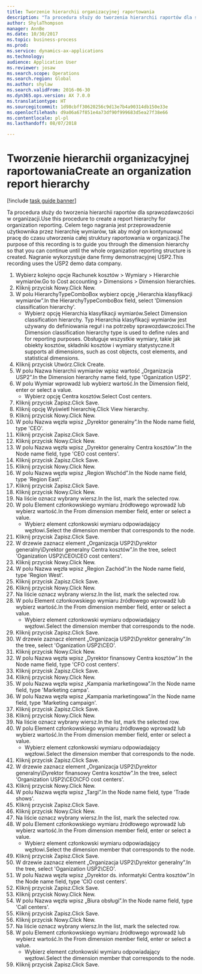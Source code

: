 ```yaml
--- 
title: Tworzenie hierarchii organizacyjnej raportowania
description: "Ta procedura służy do tworzenia hierarchii raportów dla sprawozdawczości w organizacji."
author: ShylaThompson
manager: AnnBe
ms.date: 10/30/2017
ms.topic: business-process
ms.prod: 
ms.service: dynamics-ax-applications
ms.technology: 
audience: Application User
ms.reviewer: josaw
ms.search.scope: Operations
ms.search.region: Global
ms.author: shylaw
ms.search.validFrom: 2016-06-30
ms.dyn365.ops.version: AX 7.0.0
ms.translationtype: HT
ms.sourcegitcommit: 1d98cbff30620256c9d13e7b4a90314db150e33e
ms.openlocfilehash: d9a06a67f851e4a73df90f999683d5ea27f38e66
ms.contentlocale: pl-pl
ms.lasthandoff: 08/07/2018

---
```

# <a name="create-an-organization-report-hierarchy"></a><span data-ttu-id="7fe36-103">Tworzenie hierarchii organizacyjnej raportowania</span><span class="sxs-lookup"><span data-stu-id="7fe36-103">Create an organization report hierarchy</span></span>

[!include [task guide banner](../../includes/task-guide-banner.md)]

<span data-ttu-id="7fe36-104">Ta procedura służy do tworzenia hierarchii raportów dla sprawozdawczości w organizacji.</span><span class="sxs-lookup"><span data-stu-id="7fe36-104">Use this procedure to create a report hierarchy for organization reporting.</span></span> <span data-ttu-id="7fe36-105">Celem tego nagrania jest przeprowadzenie użytkownika przez hierarchię wymiarów, tak aby mógł on kontynuować pracę do czasu utworzenia całej struktury raportowania w organizacji.</span><span class="sxs-lookup"><span data-stu-id="7fe36-105">The purpose of this recording is to guide you through the dimension hierarchy so that you can continue until the whole organization reporting structure is created.</span></span> <span data-ttu-id="7fe36-106">Nagranie wykorzystuje dane firmy demonstracyjnej USP2.</span><span class="sxs-lookup"><span data-stu-id="7fe36-106">This recording uses the USP2 demo data company.</span></span>

1. <span data-ttu-id="7fe36-107">Wybierz kolejno opcje Rachunek kosztów > Wymiary > Hierarchie wymiarów.</span><span class="sxs-lookup"><span data-stu-id="7fe36-107">Go to Cost accounting > Dimensions > Dimension hierarchies.</span></span>
2. <span data-ttu-id="7fe36-108">Kliknij przycisk Nowy.</span><span class="sxs-lookup"><span data-stu-id="7fe36-108">Click New.</span></span>
3. <span data-ttu-id="7fe36-109">W polu HierarchyTypeComboBox wybierz opcję „Hierarchia klasyfikacji wymiarów”.</span><span class="sxs-lookup"><span data-stu-id="7fe36-109">In the HierarchyTypeComboBox field, select 'Dimension classification hierarchy'.</span></span>
    * <span data-ttu-id="7fe36-110">Wybierz opcję Hierarchia klasyfikacji wymiarów.</span><span class="sxs-lookup"><span data-stu-id="7fe36-110">Select Dimension classification hierarchy.</span></span> <span data-ttu-id="7fe36-111">Typ Hierarchia klasyfikacji wymiarów jest używany do definiowania reguł i na potrzeby sprawozdawczości.</span><span class="sxs-lookup"><span data-stu-id="7fe36-111">The Dimension classification hierarchy type is used to define rules and for reporting purposes.</span></span> <span data-ttu-id="7fe36-112">Obsługuje wszystkie wymiary, takie jak obiekty kosztów, składniki kosztów i wymiary statystyczne.</span><span class="sxs-lookup"><span data-stu-id="7fe36-112">It supports all dimensions, such as cost objects, cost elements, and statistical dimensions.</span></span>  
4. <span data-ttu-id="7fe36-113">Kliknij przycisk Utwórz.</span><span class="sxs-lookup"><span data-stu-id="7fe36-113">Click Create.</span></span>
5. <span data-ttu-id="7fe36-114">W polu Nazwa hierarchii wymiarów wpisz wartość „Organizacja USP2”.</span><span class="sxs-lookup"><span data-stu-id="7fe36-114">In the Dimension hierarchy name field, type 'Oganization USP2'.</span></span>
6. <span data-ttu-id="7fe36-115">W polu Wymiar wprowadź lub wybierz wartość.</span><span class="sxs-lookup"><span data-stu-id="7fe36-115">In the Dimension field, enter or select a value.</span></span>
    * <span data-ttu-id="7fe36-116">Wybierz opcję Centra kosztów.</span><span class="sxs-lookup"><span data-stu-id="7fe36-116">Select Cost centers.</span></span>  
7. <span data-ttu-id="7fe36-117">Kliknij przycisk Zapisz.</span><span class="sxs-lookup"><span data-stu-id="7fe36-117">Click Save.</span></span>
8. <span data-ttu-id="7fe36-118">Kliknij opcję Wyświetl hierarchię.</span><span class="sxs-lookup"><span data-stu-id="7fe36-118">Click View hierarchy.</span></span>
9. <span data-ttu-id="7fe36-119">Kliknij przycisk Nowy.</span><span class="sxs-lookup"><span data-stu-id="7fe36-119">Click New.</span></span>
10. <span data-ttu-id="7fe36-120">W polu Nazwa węzła wpisz „Dyrektor generalny”.</span><span class="sxs-lookup"><span data-stu-id="7fe36-120">In the Node name field, type 'CEO'.</span></span>
11. <span data-ttu-id="7fe36-121">Kliknij przycisk Zapisz.</span><span class="sxs-lookup"><span data-stu-id="7fe36-121">Click Save.</span></span>
12. <span data-ttu-id="7fe36-122">Kliknij przycisk Nowy.</span><span class="sxs-lookup"><span data-stu-id="7fe36-122">Click New.</span></span>
13. <span data-ttu-id="7fe36-123">W polu Nazwa węzła wpisz „Dyrektor generalny Centra kosztów”.</span><span class="sxs-lookup"><span data-stu-id="7fe36-123">In the Node name field, type 'CEO cost centers'.</span></span>
14. <span data-ttu-id="7fe36-124">Kliknij przycisk Zapisz.</span><span class="sxs-lookup"><span data-stu-id="7fe36-124">Click Save.</span></span>
15. <span data-ttu-id="7fe36-125">Kliknij przycisk Nowy.</span><span class="sxs-lookup"><span data-stu-id="7fe36-125">Click New.</span></span>
16. <span data-ttu-id="7fe36-126">W polu Nazwa węzła wpisz „Region Wschód”.</span><span class="sxs-lookup"><span data-stu-id="7fe36-126">In the Node name field, type 'Region East'.</span></span>
17. <span data-ttu-id="7fe36-127">Kliknij przycisk Zapisz.</span><span class="sxs-lookup"><span data-stu-id="7fe36-127">Click Save.</span></span>
18. <span data-ttu-id="7fe36-128">Kliknij przycisk Nowy.</span><span class="sxs-lookup"><span data-stu-id="7fe36-128">Click New.</span></span>
19. <span data-ttu-id="7fe36-129">Na liście oznacz wybrany wiersz.</span><span class="sxs-lookup"><span data-stu-id="7fe36-129">In the list, mark the selected row.</span></span>
20. <span data-ttu-id="7fe36-130">W polu Element członkowskiego wymiaru źródłowego wprowadź lub wybierz wartość.</span><span class="sxs-lookup"><span data-stu-id="7fe36-130">In the From dimension member field, enter or select a value.</span></span>
    * <span data-ttu-id="7fe36-131">Wybierz element członkowski wymiaru odpowiadający węzłowi.</span><span class="sxs-lookup"><span data-stu-id="7fe36-131">Select the dimension member that corresponds to the node.</span></span>  
21. <span data-ttu-id="7fe36-132">Kliknij przycisk Zapisz.</span><span class="sxs-lookup"><span data-stu-id="7fe36-132">Click Save.</span></span>
22. <span data-ttu-id="7fe36-133">W drzewie zaznacz element „Organizacja USP2\Dyrektor generalny\Dyrektor generalny Centra kosztów”.</span><span class="sxs-lookup"><span data-stu-id="7fe36-133">In the tree, select 'Oganization USP2\CEO\CEO cost centers'.</span></span>
23. <span data-ttu-id="7fe36-134">Kliknij przycisk Nowy.</span><span class="sxs-lookup"><span data-stu-id="7fe36-134">Click New.</span></span>
24. <span data-ttu-id="7fe36-135">W polu Nazwa węzła wpisz „Region Zachód”.</span><span class="sxs-lookup"><span data-stu-id="7fe36-135">In the Node name field, type 'Region West'.</span></span>
25. <span data-ttu-id="7fe36-136">Kliknij przycisk Zapisz.</span><span class="sxs-lookup"><span data-stu-id="7fe36-136">Click Save.</span></span>
26. <span data-ttu-id="7fe36-137">Kliknij przycisk Nowy.</span><span class="sxs-lookup"><span data-stu-id="7fe36-137">Click New.</span></span>
27. <span data-ttu-id="7fe36-138">Na liście oznacz wybrany wiersz.</span><span class="sxs-lookup"><span data-stu-id="7fe36-138">In the list, mark the selected row.</span></span>
28. <span data-ttu-id="7fe36-139">W polu Element członkowskiego wymiaru źródłowego wprowadź lub wybierz wartość.</span><span class="sxs-lookup"><span data-stu-id="7fe36-139">In the From dimension member field, enter or select a value.</span></span>
    * <span data-ttu-id="7fe36-140">Wybierz element członkowski wymiaru odpowiadający węzłowi.</span><span class="sxs-lookup"><span data-stu-id="7fe36-140">Select the dimension member that corresponds to the node.</span></span>  
29. <span data-ttu-id="7fe36-141">Kliknij przycisk Zapisz.</span><span class="sxs-lookup"><span data-stu-id="7fe36-141">Click Save.</span></span>
30. <span data-ttu-id="7fe36-142">W drzewie zaznacz element „Organizacja USP2\Dyrektor generalny”.</span><span class="sxs-lookup"><span data-stu-id="7fe36-142">In the tree, select 'Oganization USP2\CEO'.</span></span>
31. <span data-ttu-id="7fe36-143">Kliknij przycisk Nowy.</span><span class="sxs-lookup"><span data-stu-id="7fe36-143">Click New.</span></span>
32. <span data-ttu-id="7fe36-144">W polu Nazwa węzła wpisz „Dyrektor finansowy Centra kosztów”.</span><span class="sxs-lookup"><span data-stu-id="7fe36-144">In the Node name field, type 'CFO cost centers'.</span></span>
33. <span data-ttu-id="7fe36-145">Kliknij przycisk Zapisz.</span><span class="sxs-lookup"><span data-stu-id="7fe36-145">Click Save.</span></span>
34. <span data-ttu-id="7fe36-146">Kliknij przycisk Nowy.</span><span class="sxs-lookup"><span data-stu-id="7fe36-146">Click New.</span></span>
35. <span data-ttu-id="7fe36-147">W polu Nazwa węzła wpisz „Kampania marketingowa”.</span><span class="sxs-lookup"><span data-stu-id="7fe36-147">In the Node name field, type 'Marketing campa'.</span></span>
36. <span data-ttu-id="7fe36-148">W polu Nazwa węzła wpisz „Kampania marketingowa”.</span><span class="sxs-lookup"><span data-stu-id="7fe36-148">In the Node name field, type 'Marketing campaign'.</span></span>
37. <span data-ttu-id="7fe36-149">Kliknij przycisk Zapisz.</span><span class="sxs-lookup"><span data-stu-id="7fe36-149">Click Save.</span></span>
38. <span data-ttu-id="7fe36-150">Kliknij przycisk Nowy.</span><span class="sxs-lookup"><span data-stu-id="7fe36-150">Click New.</span></span>
39. <span data-ttu-id="7fe36-151">Na liście oznacz wybrany wiersz.</span><span class="sxs-lookup"><span data-stu-id="7fe36-151">In the list, mark the selected row.</span></span>
40. <span data-ttu-id="7fe36-152">W polu Element członkowskiego wymiaru źródłowego wprowadź lub wybierz wartość.</span><span class="sxs-lookup"><span data-stu-id="7fe36-152">In the From dimension member field, enter or select a value.</span></span>
    * <span data-ttu-id="7fe36-153">Wybierz element członkowski wymiaru odpowiadający węzłowi.</span><span class="sxs-lookup"><span data-stu-id="7fe36-153">Select the dimension member that corresponds to the node.</span></span>  
41. <span data-ttu-id="7fe36-154">Kliknij przycisk Zapisz.</span><span class="sxs-lookup"><span data-stu-id="7fe36-154">Click Save.</span></span>
42. <span data-ttu-id="7fe36-155">W drzewie zaznacz element „Organizacja USP2\Dyrektor generalny\Dyrektor finansowy Centra kosztów”.</span><span class="sxs-lookup"><span data-stu-id="7fe36-155">In the tree, select 'Organization USP2\CEO\CFO cost centers'.</span></span>
43. <span data-ttu-id="7fe36-156">Kliknij przycisk Nowy.</span><span class="sxs-lookup"><span data-stu-id="7fe36-156">Click New.</span></span>
44. <span data-ttu-id="7fe36-157">W polu Nazwa węzła wpisz „Targi”.</span><span class="sxs-lookup"><span data-stu-id="7fe36-157">In the Node name field, type 'Trade shows'.</span></span>
45. <span data-ttu-id="7fe36-158">Kliknij przycisk Zapisz.</span><span class="sxs-lookup"><span data-stu-id="7fe36-158">Click Save.</span></span>
46. <span data-ttu-id="7fe36-159">Kliknij przycisk Nowy.</span><span class="sxs-lookup"><span data-stu-id="7fe36-159">Click New.</span></span>
47. <span data-ttu-id="7fe36-160">Na liście oznacz wybrany wiersz.</span><span class="sxs-lookup"><span data-stu-id="7fe36-160">In the list, mark the selected row.</span></span>
48. <span data-ttu-id="7fe36-161">W polu Element członkowskiego wymiaru źródłowego wprowadź lub wybierz wartość.</span><span class="sxs-lookup"><span data-stu-id="7fe36-161">In the From dimension member field, enter or select a value.</span></span>
    * <span data-ttu-id="7fe36-162">Wybierz element członkowski wymiaru odpowiadający węzłowi.</span><span class="sxs-lookup"><span data-stu-id="7fe36-162">Select the dimension member that corresponds to the node.</span></span>  
49. <span data-ttu-id="7fe36-163">Kliknij przycisk Zapisz.</span><span class="sxs-lookup"><span data-stu-id="7fe36-163">Click Save.</span></span>
50. <span data-ttu-id="7fe36-164">W drzewie zaznacz element „Organizacja USP2\Dyrektor generalny”.</span><span class="sxs-lookup"><span data-stu-id="7fe36-164">In the tree, select 'Oganization USP2\CEO'.</span></span>
51. <span data-ttu-id="7fe36-165">W polu Nazwa węzła wpisz „Dyrektor ds. informatyki Centra kosztów”.</span><span class="sxs-lookup"><span data-stu-id="7fe36-165">In the Node name field, type 'CIO cost centers'.</span></span>
52. <span data-ttu-id="7fe36-166">Kliknij przycisk Zapisz.</span><span class="sxs-lookup"><span data-stu-id="7fe36-166">Click Save.</span></span>
53. <span data-ttu-id="7fe36-167">Kliknij przycisk Nowy.</span><span class="sxs-lookup"><span data-stu-id="7fe36-167">Click New.</span></span>
54. <span data-ttu-id="7fe36-168">W polu Nazwa węzła wpisz „Biura obsługi”.</span><span class="sxs-lookup"><span data-stu-id="7fe36-168">In the Node name field, type 'Call centers'.</span></span>
55. <span data-ttu-id="7fe36-169">Kliknij przycisk Zapisz.</span><span class="sxs-lookup"><span data-stu-id="7fe36-169">Click Save.</span></span>
56. <span data-ttu-id="7fe36-170">Kliknij przycisk Nowy.</span><span class="sxs-lookup"><span data-stu-id="7fe36-170">Click New.</span></span>
57. <span data-ttu-id="7fe36-171">Na liście oznacz wybrany wiersz.</span><span class="sxs-lookup"><span data-stu-id="7fe36-171">In the list, mark the selected row.</span></span>
58. <span data-ttu-id="7fe36-172">W polu Element członkowskiego wymiaru źródłowego wprowadź lub wybierz wartość.</span><span class="sxs-lookup"><span data-stu-id="7fe36-172">In the From dimension member field, enter or select a value.</span></span>
    * <span data-ttu-id="7fe36-173">Wybierz element członkowski wymiaru odpowiadający węzłowi.</span><span class="sxs-lookup"><span data-stu-id="7fe36-173">Select the dimension member that corresponds to the node.</span></span>  
59. <span data-ttu-id="7fe36-174">Kliknij przycisk Zapisz.</span><span class="sxs-lookup"><span data-stu-id="7fe36-174">Click Save.</span></span>


